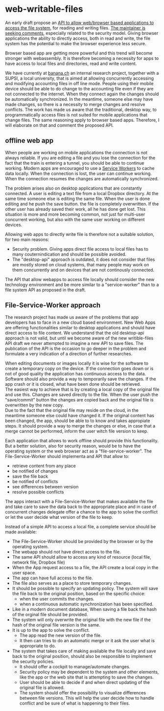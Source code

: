 # web-writable-files

An early draft propose an [API to allow web/browser based applications to access the file system](https://github.com/WICG/writable-files), for reading and writing files.
[The maintainer is seeking comments](https://discourse.wicg.io/t/writable-file-api/1433), especially related to the security model. Giving browser applications the ability to directly access, both in read and write, the file system has the potential to make the browser experience less secure.

Browser based app are getting more powerful and this trend will become stronger with webassembly. It is therefore becoming a necessity for apps to have access to local files and directories, read and write content.

We have currently at [banana.ch](https://www.banana.ch/) an internal research project, together with a SUPSI, a local university, that is aimed at allowing concurrently accessing and modifying accounting files in off line mode. People using their mobile device should be able to do change to the accounting file even if they are not connected to the internet. When they connect again the changes should be automatically synchronized. In the meantime, someone else may have made changes, so there is a necessity to merge changes and resolve conflicts. 
The work has made us aware that the traditional, desktop way, to programmatically access files is not suited for mobile applications that change files. The same reasoning apply to browser based apps. Therefore, I will elaborate on that and comment the proposed API.

## offline web app
When people are working on mobile applications the connection is not always reliable. If you are editing a file and you lose the connection for the fact that the train is entering a tunnel, you should be able to continue working. Modern apps are encouraged to use a [Service Workers](https://developers.google.com/web/fundamentals/primers/service-workers/) to cache data locally. When the connection is lost, the user can continue working. When the connection resumes the changes are automatically synchronized.

The problem arises also on desktop applications that are constantly connected. A user is editing a text file from a local Dropbox directory. At the same time someone else is editing the same file. When the user is done editing and he push the save button. the file is completely overwritten. If the other user has already saved their work, all he has done get lost. 
This situation is more and more becoming common, not just for multi-user concurrent working, but also with the same user working on different devices. 

Allowing web apps to directly write file is therefore not a suitable solution, for two main reasons:
- Security problem. Giving apps direct file access to local files has to many couternindication and should be possible avoided. 
- The "desktop-api" approach is outdated, it does not consider that files are mostly stored on cloud systems, that  many people may work on them concurrently and on devices that are not continously connected.   

The API that allow webapps to access file locally should consider the new technology environment and be more similar to a "service-worker" than to a file system API as proposed in the draft. 

## File-Service-Worker approach
The research project has made us aware of the problems that app developers has to face in a new cloud based environment. New Web Apps are offering functionalities similar to desktop applications and should have direct access to file content. We understand that the old desktop-api approach is not valid, but until we become aware of the new writible-files API draft we never attempted to imagine a new API to save files. The publication of the API is the occasion to go deeper in the problem and formulate a very indication of a direction of further researches. 

When editing documents or images locally it is wise for the software to create a temporary copy on the device. If the connection goes down or is not of good quality the application has continuous access to the data. Software should also provide a way to temporarily save the changes. If the app crash or it is closed, what have been done should be retrieved.  
The easiest way to achieve that is by creating a local copy of the original file and use this. Changes are saved directly to the file. When the user push the "save/commit" button the changes are copied back and the original file is overwritten by the new copy.  
Due to the fact that the original file may reside on the cloud, in the meantime someone else could have changed it. If the original content has been changed, the app, should be able to to know and takes appropiate steps. It should provide a way to merge the changes or else, in case that a merge cannot be performed, inform the user witch file version to keep. 

Each application that allows to work offline should provide this functionality. But a better solution, also for security reason, would be to have the operating system or the web browser act as a "file-service-worker". 
The File-Service-Worker should implementa and API that allow to: 
- retrieve content from any place
- be notified of changes 
- save the file back 
- be notified of conflicts
- see differences between version
- resolve possible conflicts  

The apps interact with a File-Service-Worker that makes available the file and take care to save the data back to the appropriate place and in case of concurrent changes delegate offer a chance to the app to solve the conflict or let the user decide what version of the file to keep. 

Instead of a simple API to access a local file, a complete service should be made available:  
- The File-Service-Worker should be provided by the browser or by the operating system.
- The webapp should not have direct access to the file.
- The same API should allow to access any kind of resource (local file, network file, Dropbox file) 
- When the App request access to a file, the API create a local copy in the user space. 
- The app can have full access to the file.
- The file also serves as a place to store temporary changes.
- It should be possible to specify an updating policy. The system will save the file back to the original position, based on the specific choice:
  - when the user commits the changes.
  - when a continuous automatic synchronization has been specified. 
- Like in a modern document database, When saving a file back the hash of the orginal file should be provided.
- The system will only overwrite the original file with the new file if the hash of the original file  version is the same. 
- It is up to the app to solve the conflict. 
  - The app read the new version of the file.  
  - It then can tries to do an automatic merge or it ask the user what is appropriate to do. 
- The system that takes care of making available the file locally and save back to the original position, should also be responsible to implement the security policies. 
   - It should offer a cockpit to manage/automate changes. 
   - Security policy may be dependent to the system and other elements, like the app or the web site that is attempting to save the changes.
   - User should be able to decide if and when direct updating of the original file is allowed.
   - The system should offer the possibility to visualize differences between file versions. This will help the user decide how to handle conflict and be sure of what is happening to their files.
   
   


